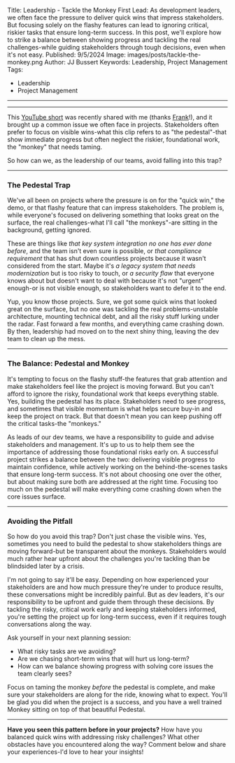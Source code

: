 Title: Leadership - Tackle the Monkey First
Lead: As development leaders, we often face the pressure to deliver quick wins that impress stakeholders. But focusing solely on the flashy features can lead to ignoring critical, riskier tasks that ensure long-term success. In this post, we'll explore how to strike a balance between showing progress and tackling the real challenges-while guiding stakeholders through tough decisions, even when it's not easy.
Published: 9/5/2024
Image: images/posts/tackle-the-monkey.png
Author: JJ Bussert
Keywords: Leadership, Project Management
Tags:
 - Leadership
 - Project Management
---

<div class="video-responsive">
    <?# YouTube Z9_a2Md0bDo height=600 /?>
</div>

---

This [YouTube short](https://www.youtube.com/shorts/Z9_a2Md0bDo) was recently shared with me (thanks [Frank](https://www.linkedin.com/in/fsikorski/)!), and it brought up a common issue we often face in projects. Stakeholders often prefer to focus on visible wins-what this clip refers to as "the pedestal"-that show immediate progress but often neglect the riskier, foundational work, the "monkey" that needs taming. 

So how can we, as the leadership of our teams, avoid falling into this trap?

---

### The Pedestal Trap

We've all been on projects where the pressure is on for the "quick win," the demo, or that flashy feature that can impress stakeholders. The problem is, while everyone's focused on delivering something that looks great on the surface, the real challenges-what I'll call "the monkeys"-are sitting in the background, getting ignored.

These are things like *that key system integration no one has ever done before*, and the team isn't even sure is possible, or *that compliance requirement* that has shut down countless projects because it wasn't considered from the start. Maybe it's *a legacy system that needs modernization* but is too risky to touch, or *a security flaw* that everyone knows about but doesn't want to deal with because it's not "urgent" enough-or is not visible enough, so stakeholders want to defer it to the end.

Yup, you know those projects. Sure, we got some quick wins that looked great on the surface, but no one was tackling the real problems-unstable architecture, mounting technical debt, and all the risky stuff lurking under the radar. Fast forward a few months, and everything came crashing down. By then, leadership had moved on to the next shiny thing, leaving the dev team to clean up the mess.

---

### The Balance: Pedestal and Monkey

It's tempting to focus on the flashy stuff-the features that grab attention and make stakeholders feel like the project is moving forward. But you can't afford to ignore the risky, foundational work that keeps everything stable. Yes, building the pedestal has its place. Stakeholders need to see progress, and sometimes that visible momentum is what helps secure buy-in and keep the project on track. But that doesn't mean you can keep pushing off the critical tasks-the "monkeys."

As leads of our dev teams, we have a responsibility to guide and advise stakeholders and management. It's up to us to help them see the importance of addressing those foundational risks early on. A successful project strikes a balance between the two: delivering visible progress to maintain confidence, while actively working on the behind-the-scenes tasks that ensure long-term success. It's not about choosing one over the other, but about making sure both are addressed at the right time. Focusing too much on the pedestal will make everything come crashing down when the core issues surface.

---

### Avoiding the Pitfall

So how do you avoid this trap? Don't just chase the visible wins. Yes, sometimes you need to build the pedestal to show stakeholders things are moving forward-but be transparent about the monkeys. Stakeholders would much rather hear upfront about the challenges you're tackling than be blindsided later by a crisis.

I'm not going to say it'll be easy. Depending on how experienced your stakeholders are and how much pressure they're under to produce results, these conversations might be incredibly painful. But as dev leaders, it's our responsibility to be upfront and guide them through these decisions. By tackling the risky, critical work early and keeping stakeholders informed, you're setting the project up for long-term success, even if it requires tough conversations along the way.

Ask yourself in your next planning session:
- What risky tasks are we avoiding?
- Are we chasing short-term wins that will hurt us long-term?
- How can we balance showing progress with solving core issues the team clearly sees?

Focus on taming the monkey *before* the pedestal is complete, and make sure your stakeholders are along for the ride, knowing what to expect.  You'll be glad you did when the project is a success, and you have a well trained Monkey sitting on top of that beautiful Pedestal.

---

**Have you seen this pattern before in your projects?** How have you balanced quick wins with addressing risky challenges? What other obstacles have you encountered along the way? Comment below and share your experiences-I'd love to hear your insights!
